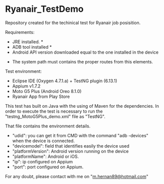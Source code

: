 # Ryanair_TestDemo
Repository created for the techinical test for Ryanair job posisition. 

Requirements: 

- JRE installed. *
- ADB tool installed *
- Android API version downloaded equal to the one installed in the device

* The system path must contains the proper routes from this elements. 

Test environment: 

- Eclipse IDE (Oxygen 4.7.1.a) + TestNG plugin (6.13.1) 
- Appium v1.7.2
- Moto G5 Plus (Android Oreo 8.1.0)
- Ryanair App from Play Store

This test has built on Java with the using of Maven for the dependencies. In order to execute the test is necessary to run the "testng_MotoG5Plus_demo.xml" file as "TestNG". 

That file contains the environment details. 
- "udid": you can get it from CMD with the command "adb -devices" when the device is connected.
- "devicemodel": field that identifies easily the device used
- "platformVersion": Android version running on the device
- "platformName": Android or iOS. 
- "ip": ip configured on Appium
- "port": port configured on Appium. 


For any doubt, please contact with me on "m.hernan89@hotmail.com" 
